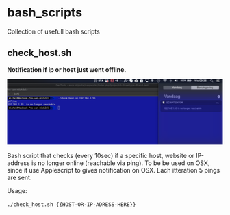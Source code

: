 # bash_scripts
Collection of usefull bash scripts





## check_host.sh
**Notification if  ip or host just went offline.**

![GitHub Logo](/IMAGES/check_host.png)

Bash script that checks (every 10sec) if a specific host, website or IP-address is no longer online (reachable via ping).
To be be used on OSX, since it use Applescript to gives notification on OSX.
Each itteration 5 pings are sent.


Usage:

```./check_host.sh {{HOST-OR-IP-ADRESS-HERE}}```
